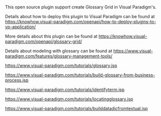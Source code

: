 This open source plugin support create Glossary Grid in Visual Paradigm's.

Details about how to deploy this plugin to Visual Paradigm can be found at https://knowhow.visual-paradigm.com/openapi/how-to-deploy-plugins-to-vp-application/

More details about this plugin can be found at https://knowhow.visual-paradigm.com/openapi/glossary-grid/

Details about modeling with glossary can be found at 
https://www.visual-paradigm.com/features/glossary-management-tools/

https://www.visual-paradigm.com/tutorials/glossary.jsp

https://www.visual-paradigm.com/tutorials/build-glossary-from-business-process.jsp

https://www.visual-paradigm.com/tutorials/identifyterm.jsp

https://www.visual-paradigm.com/tutorials/locatingglossary.jsp

https://www.visual-paradigm.com/tutorials/builddatadicfromtextual.jsp
